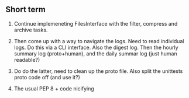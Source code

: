 ## Short term

1. Continue implemeneting FilesInterface with the filter, compress and archive
    tasks.

1. Then come up with a way to navigate the logs. Need to read individual logs.
    Do this via a CLI interface. Also the digest log.
    Then the hourly summary log (proto+human), and the daily summar log (just human readable?)
1. Do do the latter, need to clean up the proto file.
    Also split the unittests proto code off (and use it?)

1. The usual PEP 8 + code nicifying

    


